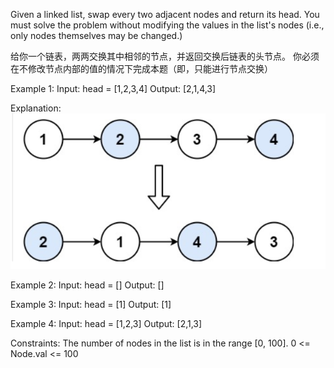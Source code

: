 Given a linked list, swap every two adjacent nodes and return its head. 
You must solve the problem without modifying the values in the list's nodes
(i.e., only nodes themselves may be changed.)

给你一个链表，两两交换其中相邻的节点，并返回交换后链表的头节点。
你必须在不修改节点内部的值的情况下完成本题（即，只能进行节点交换）

Example 1:
    Input: head = [1,2,3,4]
    Output: [2,1,4,3]

Explanation:
![img.png](img.png)

Example 2:
    Input: head = []
    Output: []

Example 3:
    Input: head = [1]
    Output: [1]

Example 4:
    Input: head = [1,2,3]
    Output: [2,1,3]

Constraints:
    The number of nodes in the list is in the range [0, 100].
    0 <= Node.val <= 100